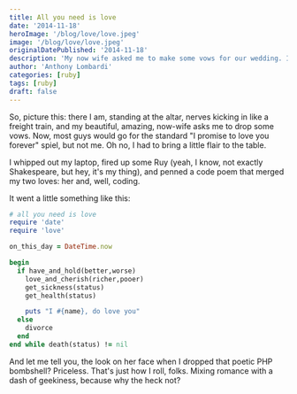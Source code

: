 ```yaml
---
title: All you need is love
date: '2014-11-18'
heroImage: '/blog/love/love.jpeg'
image: '/blog/love/love.jpeg'
originalDatePublished: '2014-11-18'
description: 'My now wife asked me to make some vows for our wedding. I thought I would merge the two loves together and wrote this little code poem.'
author: 'Anthony Lombardi'
categories: [ruby]
tags: [ruby]
draft: false
---
```



So, picture this: there I am, standing at the altar, nerves kicking in like a freight train, and my beautiful, amazing, now-wife asks me to drop some vows. Now, most guys would go for the standard "I promise to love you forever" spiel, but not me. Oh no, I had to bring a little flair to the table.

I whipped out my laptop, fired up some Ruy (yeah, I know, not exactly Shakespeare, but hey, it's my thing), and penned a code poem that merged my two loves: her and, well, coding.

It went a little something like this:

```ruby
# all you need is love
require 'date'
require 'love'

on_this_day = DateTime.now

begin
  if have_and_hold(better,worse)
    love_and_cherish(richer,pooer)
    get_sickness(status)
    get_health(status)

    puts "I #{name}, do love you"
  else
    divorce
  end
end while death(status) != nil
```

And let me tell you, the look on her face when I dropped that poetic PHP bombshell? Priceless. That's just how I roll, folks. Mixing romance with a dash of geekiness, because why the heck not?
